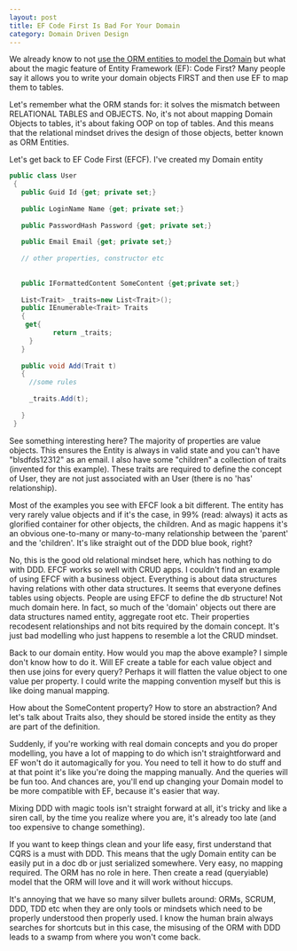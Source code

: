 ```yaml
---
layout: post
title: EF Code First Is Bad For Your Domain
category: Domain Driven Design
---
```


We already know to not [use the ORM entities to model the Domain](http://www.sapiensworks.com/blog/post/2012/04/20/Dont-Use-ORM-Entities-To-Model-The-Domain.aspx) but what about the magic feature of Entity Framework (EF): Code First? Many people say it allows you to write your domain objects FIRST and then use EF to map them to tables.

 Let's remember what the ORM stands for: it solves the mismatch between RELATIONAL TABLES and OBJECTS. No, it's not about mapping Domain Objects to tables, it's about faking OOP on top of tables. And this means that the relational mindset drives the design of those objects, better known as ORM Entities.

 Let's get back to EF Code First (EFCF). I've created my Domain entity

  
```csharp
public class User
 {
   public Guid Id {get; private set;}
   
   public LoginName Name {get; private set;}
   
   public PasswordHash Password {get; private set;}
   
   public Email Email {get; private set;}
   
   // other properties, constructor etc
   
   
   public IFormattedContent SomeContent {get;private set;}
   
   List<Trait> _traits=new List<Trait>();
   public IEnumerable<Trait> Traits
   {
    get{
           return _traits;
     }
   }
   
   public void Add(Trait t)
   {
     //some rules
      
     _traits.Add(t);
      
   }
 }
```
  See something interesting here? The majority of properties are value objects. This ensures the Entity is always in valid state and you can't have "blsdfds12312" as an email. I also have some "children" a collection of traits (invented for this example). These traits are required to define the concept of User, they are not just associated with an User (there is no 'has' relationship).

 Most of the examples you see with EFCF look a bit different. The entity has very rarely value objects and if it's the case, in 99% (read: always) it acts as glorified container for other objects, the children. And as magic happens it's an obvious one-to-many or many-to-many relationship between the 'parent' and the 'children'. It's like straight out of the DDD blue book, right?

 No, this is the good old relational mindset here, which has nothing to do with DDD. EFCF works so well with CRUD apps. I couldn't find an example of using EFCF with a business object. Everything is about data structures having relations with other data structures. It seems that everyone defines tables using objects. People are using EFCF to define the db structure! Not much domain here. In fact, so much of the 'domain' objects out there are data structures named entity, aggregate root etc. Their properties recodesent relationships and not bits required by the domain concept. It's just bad modelling who just happens to resemble a lot the CRUD mindset.

 Back to our domain entity. How would you map the above example? I simple don't know how to do it. Will EF create a table for each value object and then use joins for every query? Perhaps it will flatten the value object to one value per property. I could write the mapping convention myself but this is like doing manual mapping.

 How about the SomeContent property? How to store an abstraction? And let's talk about Traits also, they should be stored inside the entity as they are part of the definition.

 Suddenly, if you're working with real domain concepts and you do proper modelling, you have a lot of mapping to do which isn't straightforward and EF won't do it automagically for you. You need to tell it how to do stuff and at that point it's like you're doing the mapping manually. And the queries will be fun too. And chances are, you'll end up changing your Domain model to be more compatible with EF, because it's easier that way.

 Mixing DDD with magic tools isn't straight forward at all, it's tricky and like a siren call, by the time you realize where you are, it's already too late (and too expensive to change something).

 If you want to keep things clean and your life easy, first understand that CQRS is a must with DDD. This means that the ugly Domain entity can be easily put in a doc db or just serialized somewhere. Very easy, no mapping required. The ORM has no role in here. Then create a read (queryiable) model that the ORM will love and it will work without hiccups.

 It's annoying that we have so many silver bullets around: ORMs, SCRUM, DDD, TDD etc when they are only tools or mindsets which need to be properly understood then properly used. I know the human brain always searches for shortcuts but in this case, the misusing of the ORM with DDD leads to a swamp from where you won't come back.


